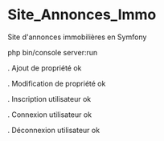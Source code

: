 # Site_Annonces_Immo


Site d'annonces immobilières en Symfony

php bin/console server:run


. Ajout de propriété ok

. Modification de propriété ok

. Inscription utilisateur ok

. Connexion utilisateur ok

. Déconnexion utilisateur ok